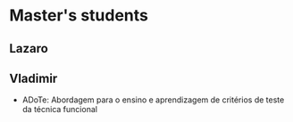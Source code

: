# Master's students

## Lazaro

## Vladimir

- ADoTe: Abordagem para o ensino e aprendizagem de critérios de teste da técnica funcional 
